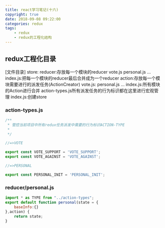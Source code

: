 ```yaml
---
title: react学习笔记(十六)
copyright: true
date: 2018-09-08 09:22:00
categories: redux
tags:
    - redux
    - redux的工程化结构
---
```


## redux工程化目录

 [文件目录]
 store:
    reducer:存放每一个模块的reducer
      vote.js
      personal.js
      ...
      index.js:把每一个模块的reducer最后合并成为一个reducer
    action:存放每一个模块需要进行的派发任务(ActionCreator)
      vote.js:
      personal.js
      ...
      index.js:所有模块的Action进行合并
  action-types.js所有派发任务的行为标识都在这里进行宏观管理
  index.js:创建store

### action-types.js

```javascript
/**
 * 管控当前项目中所有redux任务派发中需要的行为标识ACTION-TYPE
 * 
 */

//=>VOTE 

export const VOTE_SUPPORT = 'VOTE_SUPPORT';
export const VOTE_AGAINST = 'VOTE_AGAINST';

//=>PERSONAL

export const PERSONAL_INIT = 'PERSONAL_INIT';


```

### reducer/personal.js

```javascript
import * as TYPE from "../action-types";
export default function personal(state = {
    baseInfo:{}
},action) {
    return state;
}
```

### 